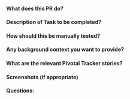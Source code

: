 #### What does this PR do?
#### Description of Task to be completed?
#### How should this be manually tested?
#### Any background context you want to provide?
#### What are the relevant Pivotal Tracker stories?
#### Screenshots (if appropriate)
#### Questions: